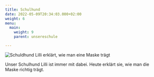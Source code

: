 ```yaml
---
title: Schulhund
date: 2022-05-09T20:34:03.000+02:00
weight: 6
menu:
  main:
    weight: 9
    parent: unsereschule

---
```

![Schuldhund Lilli erklärt, wie man eine Maske trägt](/images/maske_lilly.jpg#float-right)

Unser Schulhund Lilli ist immer mit dabei. Heute erklärt sie, wie man die Maske richtig trägt.